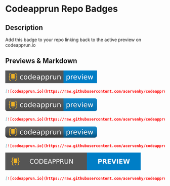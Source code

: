 # Codeapprun Repo Badges
## Description
Add this badge to your repo linking back to the active preview on codeapprun.io

## Previews & Markdown
[![codeapprun.io](https://raw.githubusercontent.com/acervenky/codeapprunbadge/master/assets/car1.svg)](https://codeapprun.io/acervenky/widgets)
```markdown
[![codeapprun.io](https://raw.githubusercontent.com/acervenky/codeapprunbadge/master/assets/car1.svg)](https://codeapprun.io/acervenky/widgets)
```
[![codeapprun.io](https://raw.githubusercontent.com/acervenky/codeapprunbadge/master/assets/car2.svg)](https://codeapprun.io/acervenky/widgets)
```markdown
[![codeapprun.io](https://raw.githubusercontent.com/acervenky/codeapprunbadge/master/assets/car2.svg)](https://codeapprun.io/acervenky/widgets)
```
[![codeapprun.io](https://raw.githubusercontent.com/acervenky/codeapprunbadge/master/assets/car3.svg)](https://codeapprun.io/acervenky/widgets)
```markdown
[![codeapprun.io](https://raw.githubusercontent.com/acervenky/codeapprunbadge/master/assets/car3.svg)](https://codeapprun.io/acervenky/widgets)
```
[![codeapprun.io](https://raw.githubusercontent.com/acervenky/codeapprunbadge/master/assets/car4.svg)](https://codeapprun.io/acervenky/widgets)
```markdown
[![codeapprun.io](https://raw.githubusercontent.com/acervenky/codeapprunbadge/master/assets/car4.svg)](https://codeapprun.io/acervenky/widgets)
```

